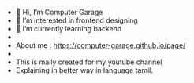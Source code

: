 - 👋 Hi, I’m Computer Garage
- 👀 I’m interested in frontend designing
- 🌱 I’m currently learning backend
- 
- About me : https://computer-garage.github.io/page/
- 
- This is maily created for my youtube channel
- Explaining in better way in language tamil.

<!---
Computer-Garage/Computer-Garage is a ✨ special ✨ repository because its `README.md` (this file) appears on your GitHub profile.
You can click the Preview link to take a look at your changes.
--->
